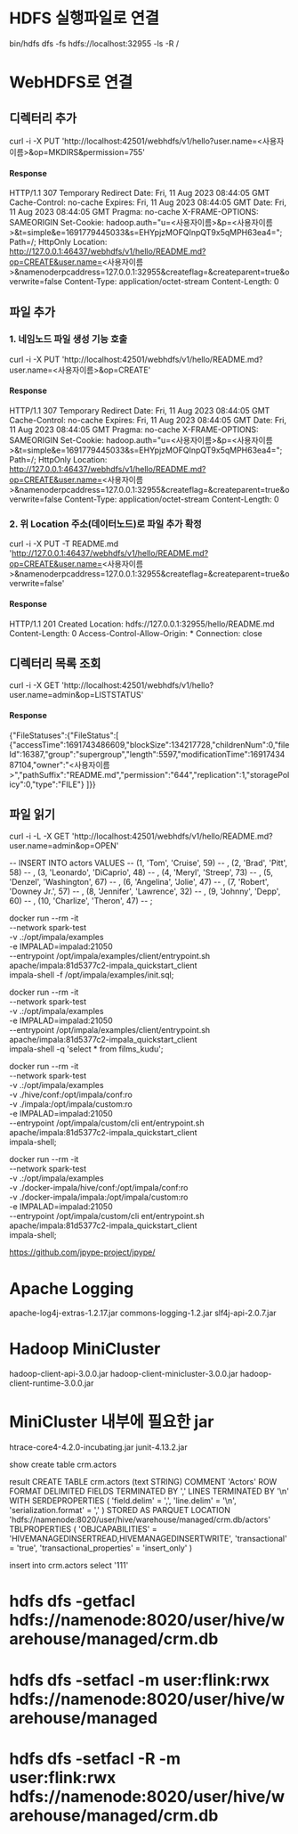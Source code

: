 # HDFS 실행파일로 연결
bin/hdfs dfs -fs hdfs://localhost:32955 -ls -R /
 
 
# WebHDFS로 연결
 
## 디렉터리 추가
curl -i -X PUT 'http://localhost:42501/webhdfs/v1/hello?user.name=<사용자이름>&op=MKDIRS&permission=755'

#### Response
HTTP/1.1 307 Temporary Redirect
Date: Fri, 11 Aug 2023 08:44:05 GMT
Cache-Control: no-cache
Expires: Fri, 11 Aug 2023 08:44:05 GMT
Date: Fri, 11 Aug 2023 08:44:05 GMT
Pragma: no-cache
X-FRAME-OPTIONS: SAMEORIGIN
Set-Cookie: hadoop.auth="u=<사용자이름>&p=<사용자이름>&t=simple&e=1691779445033&s=EHYpjzMOFQInpQT9x5qMPH63ea4="; Path=/; HttpOnly
Location: http://127.0.0.1:46437/webhdfs/v1/hello/README.md?op=CREATE&user.name=<사용자이름>&namenoderpcaddress=127.0.0.1:32955&createflag=&createparent=true&overwrite=false
Content-Type: application/octet-stream
Content-Length: 0
 
 
 
## 파일 추가
### 1. 네임노드 파일 생성 기능 호출
curl -i -X PUT 'http://localhost:42501/webhdfs/v1/hello/README.md?user.name=<사용자이름>&op=CREATE'
#### Response
HTTP/1.1 307 Temporary Redirect
Date: Fri, 11 Aug 2023 08:44:05 GMT
Cache-Control: no-cache
Expires: Fri, 11 Aug 2023 08:44:05 GMT
Date: Fri, 11 Aug 2023 08:44:05 GMT
Pragma: no-cache
X-FRAME-OPTIONS: SAMEORIGIN
Set-Cookie: hadoop.auth="u=<사용자이름>&p=<사용자이름>&t=simple&e=1691779445033&s=EHYpjzMOFQInpQT9x5qMPH63ea4="; Path=/; HttpOnly
Location: http://127.0.0.1:46437/webhdfs/v1/hello/README.md?op=CREATE&user.name=<사용자이름>&namenoderpcaddress=127.0.0.1:32955&createflag=&createparent=true&overwrite=false
Content-Type: application/octet-stream
Content-Length: 0
 
### 2. 위 Location 주소(데이터노드)로 파일 추가 확정
curl -i -X PUT -T README.md 'http://127.0.0.1:46437/webhdfs/v1/hello/README.md?op=CREATE&user.name=<사용자이름>&namenoderpcaddress=127.0.0.1:32955&createflag=&createparent=true&overwrite=false'
#### Response
HTTP/1.1 201 Created
Location: hdfs://127.0.0.1:32955/hello/README.md
Content-Length: 0
Access-Control-Allow-Origin: *
Connection: close
 
 
 
## 디렉터리 목록 조회
curl -i -X GET 'http://localhost:42501/webhdfs/v1/hello?user.name=admin&op=LISTSTATUS'
#### Response
{"FileStatuses":{"FileStatus":[
{"accessTime":1691743486609,"blockSize":134217728,"childrenNum":0,"fileId":16387,"group":"supergroup","length":5597,"modificationTime":1691743487104,"owner":"<사용자이름>","pathSuffix":"README.md","permission":"644","replication":1,"storagePolicy":0,"type":"FILE"}
]}}
 
 
 
## 파일 읽기
curl -i -L -X GET 'http://localhost:42501/webhdfs/v1/hello/README.md?user.name=admin&op=OPEN'



-- INSERT INTO actors VALUES
--   (1, 'Tom', 'Cruise', 59)
-- , (2, 'Brad', 'Pitt', 58)
-- , (3, 'Leonardo', 'DiCaprio', 48)
-- , (4, 'Meryl', 'Streep', 73)
-- , (5, 'Denzel', 'Washington', 67)
-- , (6, 'Angelina', 'Jolie', 47)
-- , (7, 'Robert', 'Downey Jr.', 57)
-- , (8, 'Jennifer', 'Lawrence', 32)
-- , (9, 'Johnny', 'Depp', 60)
-- , (10, 'Charlize', 'Theron', 47)
-- ;

docker run --rm -it \
--network spark-test \
-v .:/opt/impala/examples \
-e IMPALAD=impalad:21050 \
--entrypoint /opt/impala/examples/client/entrypoint.sh \
apache/impala:81d5377c2-impala_quickstart_client \
impala-shell -f /opt/impala/examples/init.sql;

docker run --rm -it \
--network spark-test \
-v .:/opt/impala/examples \
-e IMPALAD=impalad:21050 \
--entrypoint /opt/impala/examples/client/entrypoint.sh \
apache/impala:81d5377c2-impala_quickstart_client \
impala-shell -q 'select * from films_kudu';






docker run --rm -it \
--network spark-test \
-v .:/opt/impala/examples \
-v ./hive/conf:/opt/impala/conf:ro \
-v ./impala:/opt/impala/custom:ro \
-e IMPALAD=impalad:21050 \
--entrypoint /opt/impala/custom/cli ent/entrypoint.sh \
apache/impala:81d5377c2-impala_quickstart_client \
impala-shell;




docker run --rm -it \
--network spark-test \
-v .:/opt/impala/examples \
-v ./docker-impala/hive/conf:/opt/impala/conf:ro \
-v ./docker-impala/impala:/opt/impala/custom:ro \
-e IMPALAD=impalad:21050 \
--entrypoint /opt/impala/custom/cli ent/entrypoint.sh \
apache/impala:81d5377c2-impala_quickstart_client \
impala-shell;






https://github.com/jpype-project/jpype/

# Apache Logging
apache-log4j-extras-1.2.17.jar
commons-logging-1.2.jar
slf4j-api-2.0.7.jar
# Hadoop MiniCluster
hadoop-client-api-3.0.0.jar
hadoop-client-minicluster-3.0.0.jar
hadoop-client-runtime-3.0.0.jar
# MiniCluster 내부에 필요한 jar
htrace-core4-4.2.0-incubating.jar
junit-4.13.2.jar



show create table crm.actors


result
CREATE TABLE crm.actors (text STRING) COMMENT 'Actors' ROW FORMAT DELIMITED FIELDS TERMINATED BY ',' LINES TERMINATED BY '\n' WITH SERDEPROPERTIES (
  'field.delim' = ',',
  'line.delim' = '\n',
  'serialization.format' = ','
) STORED AS PARQUET LOCATION 'hdfs://namenode:8020/user/hive/warehouse/managed/crm.db/actors' TBLPROPERTIES (
  'OBJCAPABILITIES' = 'HIVEMANAGEDINSERTREAD,HIVEMANAGEDINSERTWRITE',
  'transactional' = 'true',
  'transactional_properties' = 'insert_only'
)

insert into crm.actors select '111'

# hdfs dfs -getfacl hdfs://namenode:8020/user/hive/warehouse/managed/crm.db
# hdfs dfs -setfacl -m user:flink:rwx hdfs://namenode:8020/user/hive/warehouse/managed
# hdfs dfs -setfacl -R -m user:flink:rwx hdfs://namenode:8020/user/hive/warehouse/managed/crm.db